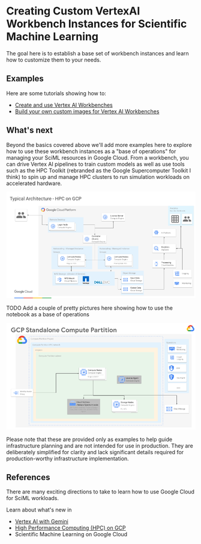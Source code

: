 # Creating Custom VertexAI Workbench Instances for Scientific Machine Learning

The goal here is to establish a base set of workbench instances and learn how
to customize them to your needs.


## Examples

Here are some tutorials showing how to:
- [Create and use Vertex AI Workbenches](example-simple-workbench.md)
- [Build your own custom images for Vertex AI Workbenches](example-build-custom-workbench.md)


## What's next

Beyond the basics covered above we'll add more examples here to explore how to
use these workbench instances as a "base of operations" for managing your SciML
resources in Google Cloud.  From a workbench, you can drive Vertex AI pipelines
to train custom models as well as use tools such as the HPC Toolkit (rebranded
as the Google Supercomputer Toolkit I think) to spin up and manage HPC clusters
to run simulation workloads on accelerated hardware.

![Typical compute cluster on GCP Architecture](media/typical-compute-cluster-architecture.png)

TODO Add a couple of pretty pictures here showing how to use the notebook as a 
base of operations

![standalone compute cluster on GCP Architecture](media/standalone-compute-cluster-architecture.png)

Please note that these are provided only as examples to help guide
infrastructure planning and are not intended for use in production. They are
deliberately simplified for clarity and lack significant details required for
production-worthy infrastructure implementation.


## References

There are many exciting directions to take to learn how to use Google Cloud for
SciML workloads.

Learn about what's new in
- [Vertex AI with Gemini](https://cloud.google.com/vertex-ai/docs/start/introduction-unified-platform)
- [High Performance Computing (HPC) on GCP](https://cloud.google.com/solutions/hpc?hl=en)
- Scientific Machine Learning on Google Cloud

